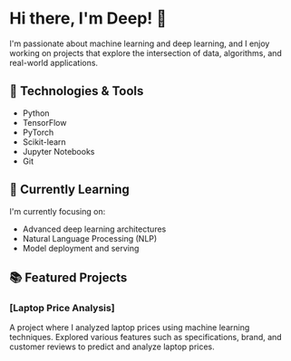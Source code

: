 # Hi there, I'm Deep! 👋

I'm passionate about machine learning and deep learning, and I enjoy working on projects that explore the intersection of data, algorithms, and real-world applications.

## 🔧 Technologies & Tools

- Python
- TensorFlow
- PyTorch
- Scikit-learn
- Jupyter Notebooks
- Git

## 🌱 Currently Learning

I'm currently focusing on:

- Advanced deep learning architectures
- Natural Language Processing (NLP)
- Model deployment and serving
## 📚 Featured Projects

### [Laptop Price Analysis]

A project where I analyzed laptop prices using machine learning techniques. Explored various features such as specifications, brand, and customer reviews to predict and analyze laptop prices.

<!---
Deepptel/Deepptel is a ✨ special ✨ repository because its `README.md` (this file) appears on your GitHub profile.
You can click the Preview link to take a look at your changes.
--->
